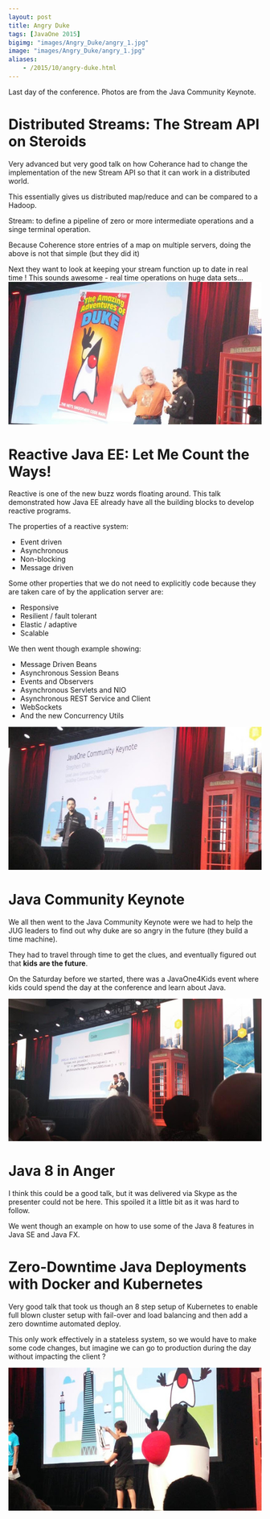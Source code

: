 ```yaml
---
layout: post
title: Angry Duke
tags: [JavaOne 2015]
bigimg: "images/Angry_Duke/angry_1.jpg"
image: "images/Angry_Duke/angry_1.jpg"
aliases:
    - /2015/10/angry-duke.html
---
```

Last day of the conference. Photos are from the Java Community Keynote.

#  Distributed Streams: The Stream API on Steroids
Very advanced but very good talk on how Coherance had to change the implementation of the new Stream API so that it can work in a distributed world.

This essentially gives us distributed map/reduce and can be compared to a Hadoop.

Stream: to define a pipeline of zero or more intermediate operations and a singe terminal operation.

Because Coherence store entries of a map on multiple servers, doing the above is not that simple (but they did it)

Next they want to look at keeping your stream function up to date in real time ! This sounds awesome - real time operations on huge data sets...
![angry_2](images/Angry_Duke/angry_2.jpg)

# Reactive Java EE: Let Me Count the Ways!
Reactive is one of the new buzz words floating around. This talk demonstrated how Java EE already have all the building blocks to develop reactive programs.

The properties of a reactive system:

* Event driven
* Asynchronous
* Non-blocking
* Message driven

Some other properties that we do not need to explicitly code because they are taken care of by the application server are:

* Responsive
* Resilient / fault tolerant
* Elastic / adaptive
* Scalable

We then went though example showing:

* Message Driven Beans
* Asynchronous Session Beans
* Events and Observers
* Asynchronous Servlets and NIO
* Asynchronous REST Service and Client
* WebSockets
* And the new Concurrency Utils

![angry_3](images/Angry_Duke/angry_3.jpg)

#  Java Community Keynote

We all then went to the Java Community Keynote were we had to help the JUG leaders to find out why duke are so angry in the future (they build a time machine).

They had to travel through time to get the clues, and eventually figured out that **kids are the future**.

On the Saturday before we started, there was a JavaOne4Kids event where kids could spend the day at the conference and learn about Java.

![angry_4](images/Angry_Duke/angry_4.jpg)

#  Java 8 in Anger

I think this could be a good talk, but it was delivered via Skype as the presenter could not be here. This spoiled it a little bit as it was hard to follow.

We went though an example on how to use some of the Java 8 features in Java SE and Java FX.

# Zero-Downtime Java Deployments with Docker and Kubernetes

Very good talk that took us though an 8 step setup of Kubernetes to enable full blown cluster setup with fail-over and load balancing and then add a zero downtime automated deploy.

This only work effectively in a stateless system, so we would have to make some code changes, but imagine we can go to production during the day without impacting the client ?

![angry_5](images/Angry_Duke/angry_5.jpg)
